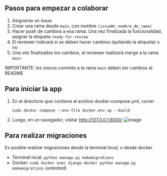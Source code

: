 ## Pasos para empezar a colaborar

1. Asignarse un issue
2. Crear una rama desde `main`, con nombre `(issueNr_nombre_de_rama)`
3. Hacer push de cambios a esa rama. Una vez finalizada la funcionalidad, asignar la etiqueta `ready-for-review`
4. El reviewer indicará si se deben hacer cambios (quitando la etiqueta) o no
5. Una vez finalizados los cambios, el reviewer realizará merge a la rama `main`

IMPORTANTE: los únicos commits a la rama `main` deben ser cambios al README

## Para iniciar la app

1. En el directorio que contiene al archivo docker-compose.yml, correr
   ```
   sudo docker compose --env-file docker.env up --build
   ```

2. Luego, en un navegador, visitar http://127.0.0.1:8000/
   ![image](https://github.com/gianfranco-s/proyecto_resto/assets/69116761/28f9a720-9293-4a90-942a-73eff50eb03d)


## Para realizar migraciones
Es posible realizar migraciones desde la terminal local, o desde docker

* Terminal local: `python manage.py makemigrations`
* Docker: `sudo docker exec django-docker python manage.py makemigrations` (untested)